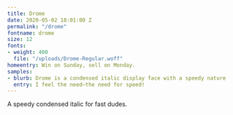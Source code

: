 ```yaml
---
title: Drome
date: 2020-05-02 18:01:00 Z
permalink: "/drome"
fontname: drome
size: 12
fonts:
- weight: 400
  file: "/uploads/Drome-Regular.woff"
homeentry: Win on Sunday, sell on Monday.
samples:
- blurb: Drome is a condensed italic display face with a speedy nature.
  entry: I feel the need—the need for speed!
---
```


A speedy condensed italic for fast dudes.